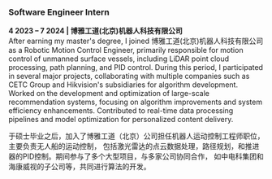 ### **Software Engineer Intern**  
**4 2023 – 7 2024 | 博雅工道(北京)机器人科技有限公司**  
After earning my master's degree, I joined 博雅工道(北京)机器人科技有限公司 as a Robotic Motion Control Engineer, primarily responsible for motion control 
of unmanned surface vessels, including LiDAR point cloud processing, path planning, and PID control. During this period, I participated in several major projects, 
collaborating with multiple companies such as CETC Group and Hikvision's subsidiaries for algorithm development.
Worked on the development and optimization of large-scale recommendation systems, focusing on algorithm improvements and system efficiency enhancements. 
Contributed to real-time data processing pipelines and model optimization for personalized content delivery.

于硕士毕业之后，加入了博雅工道（北京）公司担任机器人运动控制工程师职位，主要负责无人船的运动控制，
包括激光雷达的点云数据处理，路径规划，和推进器的PID控制。期间参与了多个大型项目，与多家公司协同合作，
如中电科集团和海康威视的子公司等，共同进行算法的开发。

